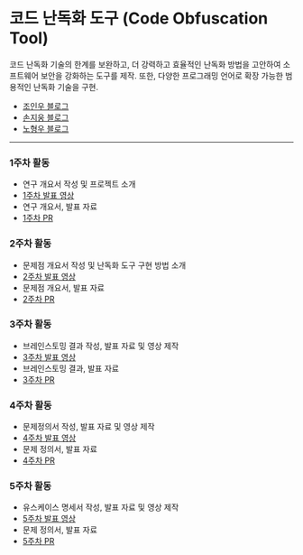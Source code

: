 # 코드 난독화 도구 (Code Obfuscation Tool)

코드 난독화 기술의 한계를 보완하고, 더 강력하고 효율적인 난독화 방법을 고안하여 소프트웨어 보안을 강화하는 도구를 제작. 또한, 다양한 프로그래밍 언어로 확장 가능한 범용적인 난독화 기술을 구현.

- [조인우 블로그](https://joinwoo-blog.tistory.com)
- [손지웅 블로그](https://velog.io/@sonjiwoong/posts)
- [노형우 블로그](https://dmddodmddo.tistory.com/)

---

### 1주차 활동

- 연구 개요서 작성 및 프로젝트 소개
- [1주차 발표 영상](https://youtu.be/dIfNQikINm8)
- 연구 개요서, 발표 자료
- [1주차 PR](https://github.com/Joinwoo/Code-obfuscation-tool/pull/5)

### 2주차 활동

- 문제점 개요서 작성 및 난독화 도구 구현 방법 소개
- [2주차 발표 영상](https://youtu.be/md-ZnEEVKQ0)
- 문제점 개요서, 발표 자료
- [2주차 PR](https://github.com/Joinwoo/Code-obfuscation-tool/pull/7)

### 3주차 활동

- 브레인스토밍 결과 작성, 발표 자료 및 영상 제작
- [3주차 발표 영상](https://youtu.be/gvQeuZgcX5U)
- 브레인스토밍 결과, 발표 자료
- [3주차 PR](https://github.com/Joinwoo/Code-obfuscation-tool/pull/10)

### 4주차 활동

- 문제정의서 작성, 발표 자료 및 영상 제작
- [4주차 발표 영상](https://youtu.be/YJ5HAJhU5K8)
- 문제 정의서, 발표 자료
- [4주차 PR](https://github.com/Joinwoo/Code-obfuscation-tool/pull/13)


### 5주차 활동

- 유스케이스 명세서 작성, 발표 자료 및 영상 제작
- [5주차 발표 영상](https://youtu.be/dQaVNQZYGDw)
- 문제 정의서, 발표 자료
- [5주차 PR](https://github.com/Joinwoo/Code-obfuscation-tool/pull/14)
